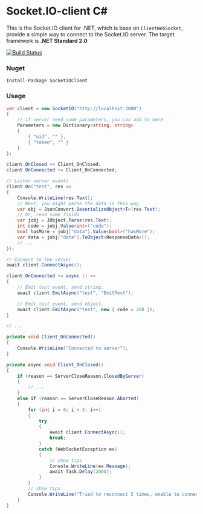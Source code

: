 # Socket.IO-client C#

This is the Socket.IO client for .NET, which is base on `ClientWebSocket`, provide a simple way to connect to the Socket.IO server. The target framework is **.NET Standard 2.0**

[![Build Status](https://herowong.visualstudio.com/socket.io-client/_apis/build/status/doghappy.socket.io-client-csharp?branchName=master)](https://herowong.visualstudio.com/socket.io-client/_build/latest?definitionId=15&branchName=master)

### Nuget

```
Install-Package SocketIOClient
```

### Usage

```cs
var client = new SocketIO("http://localhost:3000")
{
    // if server need some parameters, you can add to here
    Parameters = new Dictionary<string, string>
    {
        { "uid", "" },
        { "token", "" }
    }
};

client.OnClosed += Client_OnClosed;
client.OnConnected += Client_OnConnected;

// Listen server events
client.On("test", res =>
{
    Console.WriteLine(res.Text);
    // Next, you might parse the data in this way.
    var obj = JsonConvert.DeserializeObject<T>(res.Text);
    // Or, read some fields
    var jobj = JObject.Parse(res.Text);
    int code = jobj.Value<int>("code");
    bool hasMore = jobj["data"].Value<bool>("hasMore");
    var data = jobj["data"].ToObject<ResponseData>();
    // ...
});

// Connect to the server
await client.ConnectAsync();

client.OnConnected += async () =>
{
    // Emit test event, send string.
    await client.EmitAsync("test", "EmitTest");

    // Emit test event, send object.
    await client.EmitAsync("test", new { code = 200 });
}

// ...

private void Client_OnConnected()
{
    Console.WriteLine("Connected to server");
}

private async void Client_OnClosed()
{
    if (reason == ServerCloseReason.ClosedByServer)
    {
        // ...
    }
    else if (reason == ServerCloseReason.Aborted)
    {
        for (int i = 0; i < 3; i++)
        {
            try
            {
                await client.ConnectAsync();
                break;
            }
            catch (WebSocketException ex)
            {
                // show tips
                Console.WriteLine(ex.Message);
                await Task.Delay(2000);
            }
        }
        // show tips
        Console.WriteLine("Tried to reconnect 3 times, unable to connect to the server");
    }
}
```

